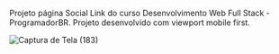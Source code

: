 Projeto página Social Link do curso Desenvolvimento Web Full Stack - ProgramadorBR.
Projeto desenvolvido com viewport mobile first.

![Captura de Tela (183)](https://user-images.githubusercontent.com/103225021/235924806-9ccf08f0-fa93-4e78-8936-7d02bc7e6bb2.png)
